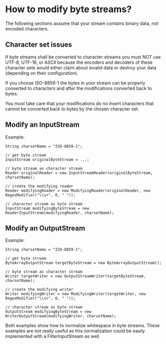 # How to modify byte streams? #

The following sections assume that your stream contains binary data, not encoded characters.

## Character set issues ##

If byte streams shall be converted to character streams you must NOT use UTF-8, UTF-16, or ASCII because the encoders and decoders of these character sets would either claim about invalid data or destroy your data (depending on their configuration).

If you choose ISO-8859-1 the bytes in your stream can be properly converted to characters and after the modifications  converted back to bytes.

You must take care that your modifications do no insert characters that  cannot be converted back to bytes by the chosen character set.


## Modify an InputStream ##

Example:
```
String charsetName = "ISO-8859-1";

// get byte stream
InputStream originalByteStream = ...;

// byte stream as character stream
Reader originalReader = new InputStreamReader(originalByteStream, charsetName);

// create the modifying reader
Reader modifyingReader = new ModifyingReader(originalReader, new RegexModifier("\\s+", 0, " "));

// character stream as byte stream
InputStream modifyingByteStream = new ReaderInputStream(modifyingReader, charsetName);
```


## Modify an OutputStream ##

Example:
```
String charsetName = "ISO-8859-1";

// get byte stream
ByteArrayOutputStream targetByteStream = new ByteArrayOutputStream();

// byte stream as character stream
Writer targetWriter = new OutputStreamWriter(targetByteStream, charsetName);

// create the modifying writer
Writer modifyingWriter = new ModifyingWriter(targetWriter, new RegexModifier("\\s+", 0, " "));

// character stream as byte stream
OutputStream modifyingByteStream = new WriterOutputStream(modifyingWriter, charsetName);
```

Both examples show how to normalize whitespace in byte streams. These examples are not really useful as this normalization could be easily implemented with a FilterInputStream as well.